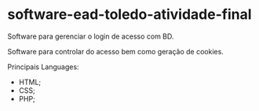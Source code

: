 # software-ead-toledo-atividade-final
Software para gerenciar o login de acesso com BD.

Software para controlar do acesso bem como geração de cookies.

Principais Languages:
- HTML;
- CSS;
- PHP;

